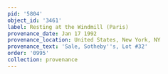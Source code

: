 ```yaml
---
pid: '5804'
object_id: '3461'
label: Resting at the Windmill (Paris)
provenance_date: Jan 17 1992
provenance_location: United States, New York, NY
provenance_text: 'Sale, Sotheby''s, Lot #32'
order: '0995'
collection: provenance
---
```

